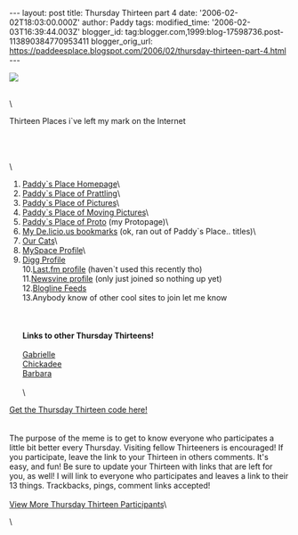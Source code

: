 \-\-- layout: post title: Thursday Thirteen part 4 date:
\'2006-02-02T18:03:00.000Z\' author: Paddy tags: modified\_time:
\'2006-02-03T16:39:44.003Z\' blogger\_id:
tag:blogger.com,1999:blog-17598736.post-113890384770953411
blogger\_orig\_url:
https://paddeesplace.blogspot.com/2006/02/thursday-thirteen-part-4.html
\-\--

![](https://justthegirlnextdoor.net/blog/thursdaythirteen/thursdaythirteen300.jpg)

\
\

Thirteen Places i\`ve left my mark on the Internet

\
\
\
\
1. [Paddy\`s Place Homepage](https://homepage.ntlworld.com/paddee/)\
2. [Paddy\`s Place of Prattling](https://paddeesplace.blogspot.com/)\
3. [Paddy\`s Place of
Pictures](https://www.flickr.com/photos/paddeespics/)\
4. [Paddy\`s Place of Moving
Pictures](https://www.dailymotion.com/Paddy)\
5. [Paddy\`s Place of Proto](https://www.protopage.com/paddeespage) (my
Protopage)\
6. [My De.licio.us bookmarks](https://del.icio.us/paddee) (ok, ran out
of Paddy\`s Place.. titles)\
7. [Our Cats](https://uk.geocities.com/paddee28/)\
8. [MySpace Profile](https://www.myspace.com/paddy28%20%20)\
9. [Digg Profile](https://digg.com/users/paddee)\
10.[Last.fm profile](https://www.last.fm/user/paddee/) (haven\`t used
this recently tho)\
11.[Newsvine profile](https://paddysplace.newsvine.com/) (only just
joined so nothing up yet)\
12.[Blogline
Feeds](https://rpc.bloglines.com/blogroll?html=1&id=Paddee)\
13.Anybody know of other cool sites to join let me know\
\
\
\
**Links to other Thursday Thirteens!**\
\
[Gabrielle](https://gabrielle.blogsome.com/)\
[Chickadee](https://www.danno.org/blogs/)\
[Barbara](https://bmiers.blogspot.com/)\
\
\

[Get the Thursday Thirteen code
here!](https://www.justthegirlnextdoor.net/blog/?page_id=222)\
\
\
The purpose of the meme is to get to know everyone who participates a
little bit better every Thursday. Visiting fellow Thirteeners is
encouraged! If you participate, leave the link to your Thirteen in
others comments. It's easy, and fun! Be sure to update your Thirteen
with links that are left for you, as well! I will link to everyone who
participates and leaves a link to their 13 things. Trackbacks, pings,
comment links accepted!\
\
[View More Thursday Thirteen
Participants](https://technorati.com/tag/thursday+thirteen)\

\
